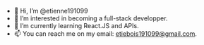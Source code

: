 - 👋 Hi, I’m @etienne191099
- 👀 I’m interested in becoming a full-stack developper.
- 🌱 I’m currently learning React.JS and APIs.
- 📫 You can reach me on my email: etiebois191099@gmail.com.

<!---
etienne191099/etienne191099 is a ✨ special ✨ repository because its `README.md` (this file) appears on your GitHub profile.
You can click the Preview link to take a look at your changes.
--->
